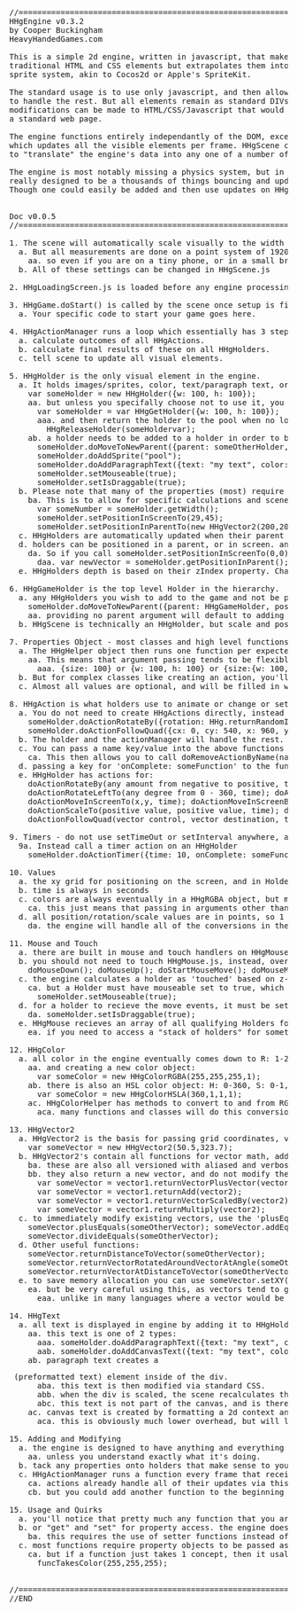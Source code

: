 <pre>
//====================================================================
HHgEngine v0.3.2
by Cooper Buckingham
HeavyHandedGames.com

This is a simple 2d engine, written in javascript, that makes use of all
traditional HTML and CSS elements but extrapolates them into a standard
sprite system, akin to Cocos2d or Apple's SpriteKit.

The standard usage is to use only javascript, and then allow the engine
to handle the rest. But all elements remain as standard DIVs so any
modifications can be made to HTML/CSS/Javascript that would be made to
a standard web page.

The engine functions entirely independantly of the DOM, except for HHgScene.js
which updates all the visible elements per frame. HHgScene could be modified
to "translate" the engine's data into any one of a number of visual forms.

The engine is most notably missing a physics system, but in general is not
really designed to be a thousands of things bouncing and updating engine.
Though one could easily be added and then use updates on HHgHolders.


Doc v0.0.5
//====================================================================

1. The scene will automatically scale visually to the width of the screen.
  a. But all measurements are done on a point system of 1920/1080.
    aa. so even if you are on a tiny phone, or in a small browser window, you would still use 1920 as screen width.
  b. All of these settings can be changed in HHgScene.js

2. HHgLoadingScreen.js is loaded before any engine processing takes place.

3. HHgGame.doStart() is called by the scene once setup is finished.
  a. Your specific code to start your game goes here.

4. HHgActionManager runs a loop which essentially has 3 steps per frame:
  a. calculate outcomes of all HHgActions.
  b. calculate final results of these on all HHgHolders.
  c. tell scene to update all visual elements.

5. HHgHolder is the only visual element in the engine.
  a. It holds images/sprites, color, text/paragraph text, or other HHgHolders
    var someHolder = new HHgHolder({w: 100, h: 100});
    aa. but unless you specifally choose not to use it, you should use the ObjectPool to get holders:
      var someHolder = var HHgGetHolder({w: 100, h: 100});
      aaa. and then return the holder to the pool when no longer needed:
        HHgReleaseHolder(someHoldervar);
    ab. a holder needs to be added to a holder in order to be visible, and in most cases needs a sprite/image:
      someHolder.doMoveToNewParent({parent: someOtherHolder, position: new HHgVector2(-200,-200), isScreenPos: true});
      someHolder.doAddSprite("pool");
      someHolder.doAddParagraphText({text: "my text", color: {H: 255, S: .5, L: .5, A: 1}, shadow: {color: "black", x: 4, y: 4, blur: 4}});
      someHolder.setMouseable(true);
      someHolder.setIsDraggable(true);
  b. Please note that many of the properties (most) require the use of getters/setters
    ba. This is to allow for specific calculations and scene updates when values are changed.
      var someNumber = someHolder.getWidth();
      someHolder.setPositionInScreenTo(29,45);
      someHolder.setPositionInParentTo(new HHgVector2(200,200));
  c. HHgHolders are automatically updated when their parent holders are updated by Position/Rotation/Scale.
  d. holders can be positioned in a parent, or in screen. and each one updates the other.
    da. So if you call someHolder.setPositionInScreenTo(0,0), its position in parent will change.
      daa. var newVector = someHolder.getPositionInParent();
  e. HHgHolders depth is based on their zIndex property. Changing the zIndex of a parent will adjust all children

6. HHgGameHolder is the top level Holder in the hierarchy.
  a. any HHgHolders you wish to add to the game and not be parented to another Holder should be parented to this:
    someHolder.doMoveToNewParent({parent: HHgGameHolder, position: {x: 200, y: 200} });
    aa. providing no parent argument will default to adding to HHgHolder.
  b. HHgScene is technically an HHgHolder, but scale and position will be incorrect for children

7. Properties Object - most classes and high level functions expect a javascript {} to be passed as arguments.
  a. The HHgHelper object then runs one function per expected argument to process and filter the input
    aa. This means that argument passing tends to be flexible, so for size you could pass in:
      aaa. {size: 100} or {w: 100, h: 100} or {size:{w: 100, h: 100}} etc.
  b. But for complex classes like creating an action, you'll pass in a single object with multiple key value pairs.
  c. Almost all values are optional, and will be filled in with a sensible value if omitted, like 0,0 for position.

8. HHgAction is what holders use to animate or change or set timers.
  a. You do not need to create HHgActions directly, instead you use helper functions on HHgHolder
    someHolder.doActionRotateBy({rotation: HHg.returnRandomInt(120,720), time: HHg.returnRandomInt(5,35)});
    someHolder.doActionFollowQuad({cx: 0, cy: 540, x: 960, y: -540, time: 10, easeIn: 25, easeOut: 25 });
  b. The holder and the actionManager will handle the rest.
  c. You can pass a name key/value into the above functions to uniquely name an action on an object.
    ca. This then allows you to call doRemoveActionByName(name);
  d. passing a key for 'onComplete: someFunction' to the function will cause the passed function to be executed on completion.
  e. HHgHolder has actions for:
    doActionRotateBy(any amount from negative to positive, time);
    doActionRotateLeftTo(any degree from 0 - 360, time); doActionRotateRightTo(); doActionRotateForever(+/- rotation per second);
    doActionMoveInScreenTo(x,y, time); doActionMoveInScreenBy(); doActionMoveForever(vector per second);
    doActionScaleTo(positive value, positive value, time); doActionScaleBy(positive value, positive value); doActionScaleForever(scale per second);
    doActionFollowQuad(vector control, vector destination, time); //creates a quadratic path using the current xy, a control xy, and final xy

9. Timers - do not use setTimeOut or setInterval anywhere, as this will cause things to fall out of sync
  9a. Instead call a timer action on an HHgHolder
    someHolder.doActionTimer({time: 10, onComplete: someFunc});

10. Values
  a. the xy grid for positioning on the screen, and in Holders is 0,0 centric (default point dimension is 1920/1080)
  b. time is always in seconds
  c. colors are always eventually in a HHgRGBA object, but most classes and functions will take HSL, RGB, or Hex values
    ca. this just means that passing in arguments other than a color object will result in a conversion step.
  d. all position/rotation/scale values are in points, so 1 or 1.5 or .044567. no strings, no trailing "px", etc.
    da. the engine will handle all of the conversions in the scene. You can modify rounding behavior there though.

11. Mouse and Touch
  a. there are built in mouse and touch handlers on HHgMouse.js, the engine will use the correct ones based on device type.
  b. you should not need to touch HHgMouse.js, instead, override the existing HHgHolder methods:
    doMouseDown(); doMouseUp(); doStartMouseMove(); doMouseMove(); doEndMouseMove();
  c. the engine calculates a holder as 'touched' based on z-index and canvas pixel alpha;
    ca. but a Holder must have mouseable set to true, which is set to false by default.
      someHolder.setMouseable(true);
  d. for a holder to recieve the move events, it must be set to draggable.
    da. someHolder.setIsDraggable(true);
  e. HHgMouse recieves an array of all qualifying Holders for mouse/touch, it only uses the highest element in the array.
    ea. if you need to access a "stack of holders" for something like dragging a stack, then you'll need to modify HHgMouse.js.

12. HHgColor
  a. all color in the engine eventually comes down to R: 1-255 G: 1-255 B: 1-255 A: 0-1
    aa. and creating a new color object:
      var someColor = new HHgColorRGBA(255,255,255,1);
    ab. there is also an HSL color object: H: 0-360, S: 0-1, L: 0-1, A: 0-1
      var someColor = new HHgColorHSLA(360,1,1,1);
    ac. HHgColorHelper has methods to convert to and from RGB, HSL and Hex
      aca. many functions and classes will do this conversion automatically if you pass in anything other than RGBA

13. HHgVector2
  a. HHgVector2 is the basis for passing grid coordinates, vectors, and scales.
    var someVector = new HHgVector2(50.5,323.7);
  b. HHgVector2's contain all functions for vector math, add, subtract, divide, etc.
    ba. these are also all versioned with aliased and verbose names
    bb. they also return a new vector, and do not modify the existing vector
      var someVector = vector1.returnVectorPlusVector(vector2);
      var someVector = vector1.returnAdd(vector2);
      var someVector = vector1.returnVectorScaledBy(vector2);
      var someVector = vector1.returnMultiply(vector2);
  c. to immediately modify existing vectors, use the 'plusEquals'/etc functions.
    someVector.plusEquals(someOtherVector); someVector.addEquals(someOtherVector);
    someVector.divideEquals(someOtherVector);
  d. Other useful functions:
    someVector.returnDistanceToVector(someOtherVector);
    someVector.returnVectorRotatedAroundVectorAtAngle(someOtherVector, angle); //this will all be handled for you in actions
    someVector.returnVectorAtDistanceToVector(someOtherVector);
  e. to save memory allocation you can use someVector.setXY(x,y) to change the values of a vector.
    ea. but be very careful using this, as vectors tend to get passed around, and these are objects passed by reference
      eaa. unlike in many languages where a vector would be a struct passed by value.

14. HHgText
  a. all text is displayed in engine by adding it to HHgHolders.
    aa. this text is one of 2 types:
      aaa. someHolder.doAddParagraphText({text: "my text", color: {H: 255, S: .5, L: .5, A: 1}, shadow: {color: "black", x: 4, y: 4, blur: 4}});
      aab. someHolder.doAddCanvasText({text: "my text", color: {H: 255, S: .5, L: .5, A: 1}, shadow: {color: "black", x: 4, y: 4, blur: 4}});
    ab. paragraph text creates a <pre> (preformatted text) element inside of the div.
      aba. this text is then modified via standard CSS.
      abb. when the div is scaled, the scene recalculates the font size to adjust for the div scale.
      abc. this text is not part of the canvas, and is therefore not subject to mouse/touch tests.
    ac. canvas text is created by formatting a 2d context and then painting the text directly onto the div's canvas
      aca. this is obviously much lower overhead, but will look "rasterized", and will be part of mouse/touch detection rules.

15. Adding and Modifying
  a. the engine is designed to have anything and everything modded, but I recommend not changing anything on HHgHolder or HHgScene
    aa. unless you understand exactly what it's doing.
  b. tack any properties onto holders that make sense to you, and create any custom controllers to handle game logic.
  c. HHgActionManager runs a function every frame that receives the delta time since the last frame
    ca. actions already handle all of their updates via this delta
    cb. but you could add another function to the beginning of the list if you were interested in another type of game loop.

15. Usage and Quirks
  a. you'll notice that pretty much any function that you are supposed to interact with start with "do" to do something or "return" to return something
  b. or "get" and "set" for property access. the engine does a lot of secondary computation after properties are set.
    ba. this requires the use of setter functions instead of standard .access
  c. most functions require property objects to be passed as arguments {R: 255, G: 255, B: 255};
    ca. but if a function just takes 1 concept, then it usally can be short-handed for faster typing:
      funcTakesColor(255,255,255);


//=============================================================
//END
</pre>